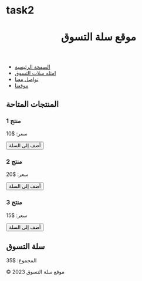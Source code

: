 # task2
   <header>
        <h1>موقع سلة التسوق</h1>
    </header>
    <nav>
        <ul>
            <li><a href="page-1.html">الصفحة الرئيسية</a></li>
            <li><a href="page-2.html">امثله سلات التسوق</a></li>
            <li><a href="page-3.html">تواصل معنا</a></li>
            <li><a href="page-4.html">موقعنا</a></li>
        </ul>
    </nav>
    <section>
        <h2>المنتجات المتاحة</h2>
        <div class="product">
            <h3>منتج 1</h3>
            <p>سعر: $10</p>
            <button>أضف إلى السلة</button>
        </div>
        <div class="product">
            <h3>منتج 2</h3>
            <p>سعر: $20</p>
            <button>أضف إلى السلة</button>
        </div>
        <div class="product">
            <h3>منتج 3</h3>
            <p>سعر: $15</p>
            <button>أضف إلى السلة</button>
        </div>
    </section>
    <section>
        <h2>سلة التسوق</h2>
        <ul id="cart">
            <!-- هنا سيتم عرض المنتجات المضافة إلى السلة -->
        </ul>
        <p>المجموع: $<span id="total">35</span></p>
    </section>
    <footer>
        &copy; 2023 موقع سلة التسوق
    </footer>
